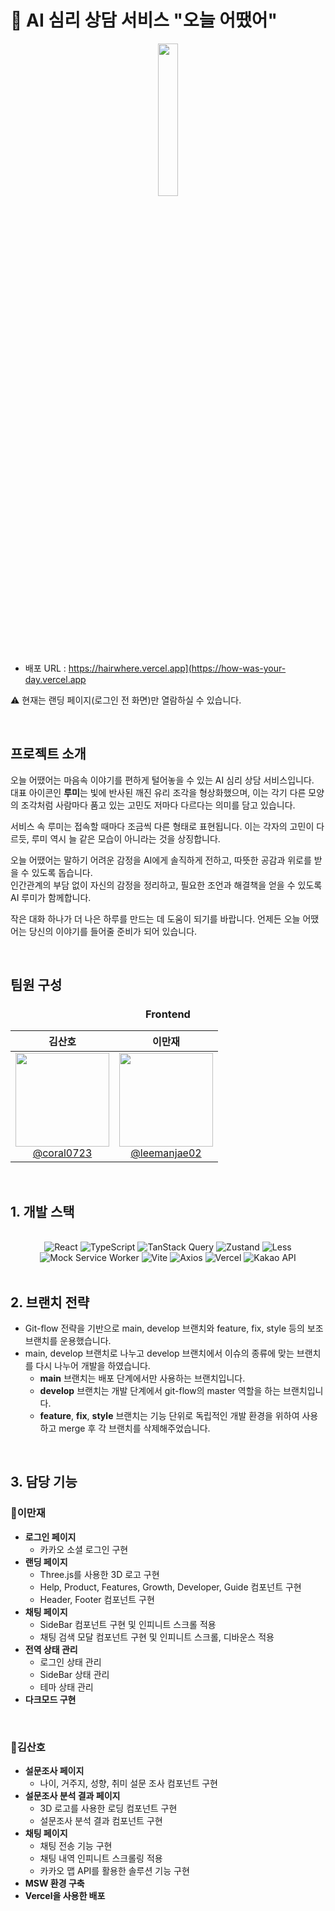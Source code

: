 # 🌱 AI 심리 상담 서비스 "오늘 어땠어"

<div align="center">
  <img src="https://github.com/user-attachments/assets/093697af-0ccf-49a2-88ea-d2b453ddde19" width="25%">
</div>

- 배포 URL : https://hairwhere.vercel.app](https://how-was-your-day.vercel.app

⚠️ 현재는 랜딩 페이지(로그인 전 화면)만 열람하실 수 있습니다.

<br>

## 프로젝트 소개

오늘 어땠어는 마음속 이야기를 편하게 털어놓을 수 있는 AI 심리 상담 서비스입니다.<br>
대표 아이콘인 **루미**는 빛에 반사된 깨진 유리 조각을 형상화했으며, 이는 각기 다른 모양의 조각처럼 사람마다 품고 있는 고민도 저마다 다르다는 의미를 담고 있습니다.

서비스 속 루미는 접속할 때마다 조금씩 다른 형태로 표현됩니다. 이는 각자의 고민이 다르듯, 루미 역시 늘 같은 모습이 아니라는 것을 상징합니다.

오늘 어땠어는 말하기 어려운 감정을 AI에게 솔직하게 전하고, 따뜻한 공감과 위로를 받을 수 있도록 돕습니다.<br>
인간관계의 부담 없이 자신의 감정을 정리하고, 필요한 조언과 해결책을 얻을 수 있도록 AI 루미가 함께합니다.

작은 대화 하나가 더 나은 하루를 만드는 데 도움이 되기를 바랍니다.
언제든 오늘 어땠어는 당신의 이야기를 들어줄 준비가 되어 있습니다.

<br>

## 팀원 구성

<h3 align="center">Frontend</h3>

<div align="center">

| **김산호** | **이만재** |
| :------: |  :------: |
| [<img src="https://github.com/coral0723.png" height=150 width=150> <br/> @coral0723](https://github.com/coral0723) | [<img src="https://github.com/leemanjae02.png" height=150 width=150> <br/> @leemanjae02](https://github.com/leemanjae02) | 
</div>

<br>

## 1. 개발 스택

<br>

<div align="center">
  <img src="https://img.shields.io/badge/React-61DAFB?style=for-the-badge&logo=react&logoColor=black" alt="React" />
  <img src="https://img.shields.io/badge/TypeScript-3178C6?style=for-the-badge&logo=typescript&logoColor=white" alt="TypeScript" />
  <img src="https://img.shields.io/badge/TanStack%20Query-FF4154?style=for-the-badge&logo=react-query&logoColor=white" alt="TanStack Query" />
  <img src="https://img.shields.io/badge/Zustand-333333?style=for-the-badge&logo=zustand&logoColor=white" alt="Zustand" />
  <img src="https://img.shields.io/badge/Less-1D365D?style=for-the-badge&logo=less&logoColor=white" alt="Less" />
  <img src="https://img.shields.io/badge/MSW-84A3FD?style=for-the-badge&logo=mock-service-worker&logoColor=white" alt="Mock Service Worker" />
  <img src="https://img.shields.io/badge/Vite-646CFF?style=for-the-badge&logo=vite&logoColor=white" alt="Vite" />
<img src="https://img.shields.io/badge/Axios-5A29E4?style=for-the-badge&logo=axios&logoColor=white" alt="Axios" />
  <img src="https://img.shields.io/badge/Vercel-000000?style=for-the-badge&logo=vercel&logoColor=white" alt="Vercel" />
  <img src="https://img.shields.io/badge/Kakao%20API-FFCD00?style=for-the-badge&logo=kakao&logoColor=black" alt="Kakao API" />
</div>

<br>

## 2. 브랜치 전략

- Git-flow 전략을 기반으로 main, develop 브랜치와 feature, fix, style 등의 보조 브랜치를 운용했습니다.
- main, develop 브랜치로 나누고 develop 브랜치에서 이슈의 종류에 맞는 브랜치를 다시 나누어 개발을 하였습니다.
    - **main** 브랜치는 배포 단계에서만 사용하는 브랜치입니다.
    - **develop** 브랜치는 개발 단계에서 git-flow의 master 역할을 하는 브랜치입니다.
    - **feature**, **fix**, **style** 브랜치는 기능 단위로 독립적인 개발 환경을 위하여 사용하고 merge 후 각 브랜치를 삭제해주었습니다.

<br>

## 3. 담당 기능

### 💪이만재

- **로그인 페이지**
  - 카카오 소셜 로그인 구현
- **랜딩 페이지**
  - Three.js를 사용한 3D 로고 구현
  - Help, Product, Features, Growth, Developer, Guide 컴포넌트 구현
  - Header, Footer 컴포넌트 구현
- **채팅 페이지**
  - SideBar 컴포넌트 구현 및 인피니트 스크롤 적용
  - 채팅 검색 모달 컴포넌트 구현 및 인피니트 스크롤, 디바운스 적용
- **전역 상태 관리**
  - 로그인 상태 관리
  - SideBar 상태 관리
  - 테마 상태 관리
- **다크모드 구현**

<br>

### 🪸김산호
- **설문조사 페이지**
    - 나이, 거주지, 성향, 취미 설문 조사 컴포넌트 구현
- **설문조사 분석 결과 페이지**
    - 3D 로고를 사용한 로딩 컴포넌트 구현
    - 설문조사 분석 결과 컴포넌트 구현
- **채팅 페이지**
    - 채팅 전송 기능 구현
    - 채팅 내역 인피니트 스크롤링 적용
    - 카카오 맵 API를 활용한 솔루션 기능 구현
- **MSW 환경 구축**
- **Vercel을 사용한 배포**
    
    
<br>


<br>
